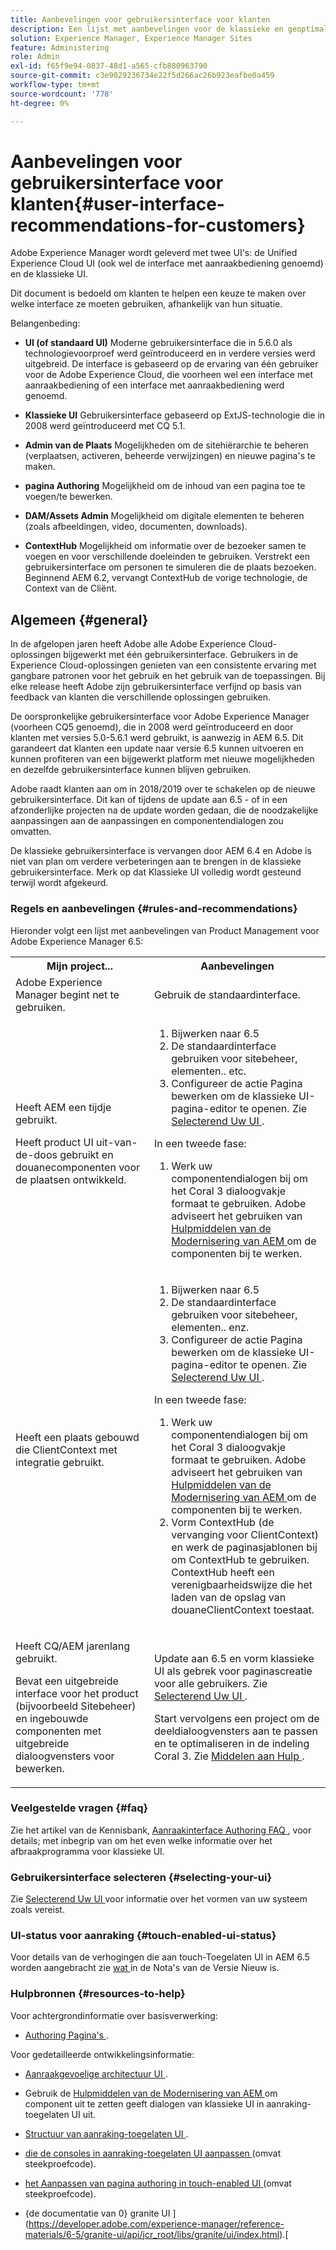 ```yaml
---
title: Aanbevelingen voor gebruikersinterface voor klanten
description: Een lijst met aanbevelingen voor de klassieke en geoptimaliseerde gebruikersinterfaces.
solution: Experience Manager, Experience Manager Sites
feature: Administering
role: Admin
exl-id: f65f9e94-0837-48d1-a565-cfb880963790
source-git-commit: c3e9029236734e22f5d266ac26b923eafbe0a459
workflow-type: tm+mt
source-wordcount: '778'
ht-degree: 0%

---
```


# Aanbevelingen voor gebruikersinterface voor klanten{#user-interface-recommendations-for-customers}

Adobe Experience Manager wordt geleverd met twee UI&#39;s: de Unified Experience Cloud UI (ook wel de interface met aanraakbediening genoemd) en de klassieke UI.

Dit document is bedoeld om klanten te helpen een keuze te maken over welke interface ze moeten gebruiken, afhankelijk van hun situatie.

Belangenbeding:

* **UI (of standaard UI)**
Moderne gebruikersinterface die in 5.6.0 als technologievoorproef werd geïntroduceerd en in verdere versies werd uitgebreid. De interface is gebaseerd op de ervaring van één gebruiker voor de Adobe Experience Cloud, die voorheen wel een interface met aanraakbediening of een interface met aanraakbediening werd genoemd.

* **Klassieke UI**
Gebruikersinterface gebaseerd op ExtJS-technologie die in 2008 werd geïntroduceerd met CQ 5.1.

* **Admin van de Plaats**
Mogelijkheden om de sitehiërarchie te beheren (verplaatsen, activeren, beheerde verwijzingen) en nieuwe pagina&#39;s te maken.

* **pagina Authoring**
Mogelijkheid om de inhoud van een pagina toe te voegen/te bewerken.

* **DAM/Assets Admin**
Mogelijkheid om digitale elementen te beheren (zoals afbeeldingen, video, documenten, downloads).

* **ContextHub**
Mogelijkheid om informatie over de bezoeker samen te voegen en voor verschillende doeleinden te gebruiken. Verstrekt een gebruikersinterface om personen te simuleren die de plaats bezoeken. Beginnend AEM 6.2, vervangt ContextHub de vorige technologie, de Context van de Cliënt.

## Algemeen {#general}

In de afgelopen jaren heeft Adobe alle Adobe Experience Cloud-oplossingen bijgewerkt met één gebruikersinterface. Gebruikers in de Experience Cloud-oplossingen genieten van een consistente ervaring met gangbare patronen voor het gebruik en het gebruik van de toepassingen. Bij elke release heeft Adobe zijn gebruikersinterface verfijnd op basis van feedback van klanten die verschillende oplossingen gebruiken.

De oorspronkelijke gebruikersinterface voor Adobe Experience Manager (voorheen CQ5 genoemd), die in 2008 werd geïntroduceerd en door klanten met versies 5.0-5.6.1 werd gebruikt, is aanwezig in AEM 6.5. Dit garandeert dat klanten een update naar versie 6.5 kunnen uitvoeren en kunnen profiteren van een bijgewerkt platform met nieuwe mogelijkheden en dezelfde gebruikersinterface kunnen blijven gebruiken.

Adobe raadt klanten aan om in 2018/2019 over te schakelen op de nieuwe gebruikersinterface. Dit kan of tijdens de update aan 6.5 - of in een afzonderlijke projecten na de update worden gedaan, die de noodzakelijke aanpassingen aan de aanpassingen en componentendialogen zou omvatten.

De klassieke gebruikersinterface is vervangen door AEM 6.4 en Adobe is niet van plan om verdere verbeteringen aan te brengen in de klassieke gebruikersinterface. Merk op dat Klassieke UI volledig wordt gesteund terwijl wordt afgekeurd.

### Regels en aanbevelingen {#rules-and-recommendations}

Hieronder volgt een lijst met aanbevelingen van Product Management voor Adobe Experience Manager 6.5:

<table>
 <tbody>
  <tr>
   <th>Mijn project...</th>
   <th>Aanbevelingen</th>
  </tr>
  <tr>
   <td>Adobe Experience Manager begint net te gebruiken.</td>
   <td>Gebruik de standaardinterface.</td>
  </tr>
  <tr>
   <td><p>Heeft AEM een tijdje gebruikt.</p> <p>Heeft product UI uit-van-de-doos gebruikt en douanecomponenten voor de plaatsen ontwikkeld.<br /> </p> </td>
   <td>
    <ol>
     <li>Bijwerken naar 6.5</li>
     <li>De standaardinterface gebruiken voor sitebeheer, elementen.. etc.<br /> </li>
     <li>Configureer de actie Pagina bewerken om de klassieke UI-pagina-editor te openen. Zie <a href="#selecting-your-ui"> Selecterend Uw UI </a>.</li>
    </ol> <p>In een tweede fase:</p>
    <ol>
     <li>Werk uw componentendialogen bij om het Coral 3 dialoogvakje formaat te gebruiken. Adobe adviseert het gebruiken van <a href="/help/sites-developing/modernization-tools.md"> Hulpmiddelen van de Modernisering van AEM </a> om de componenten bij te werken.</li>
    </ol> </td>
  </tr>
  <tr>
   <td>Heeft een plaats gebouwd die ClientContext met integratie gebruikt.<br /> </td>
   <td>
    <ol>
     <li>Bijwerken naar 6.5</li>
     <li>De standaardinterface gebruiken voor sitebeheer, elementen.. enz.</li>
     <li>Configureer de actie Pagina bewerken om de klassieke UI-pagina-editor te openen. Zie <a href="#selecting-your-ui"> Selecterend Uw UI </a>.</li>
    </ol> <p>In een tweede fase:</p>
    <ol>
     <li>Werk uw componentendialogen bij om het Coral 3 dialoogvakje formaat te gebruiken. Adobe adviseert het gebruiken van <a href="/help/sites-developing/modernization-tools.md"> Hulpmiddelen van de Modernisering van AEM </a> om de componenten bij te werken.</li>
     <li>Vorm ContextHub (de vervanging voor ClientContext) en werk de paginasjablonen bij om ContextHub te gebruiken. ContextHub heeft een verenigbaarheidswijze die het laden van de opslag van douaneClientContext toestaat.</li>
    </ol> </td>
  </tr>
  <tr>
   <td><p>Heeft CQ/AEM jarenlang gebruikt.</p> <p>Bevat een uitgebreide interface voor het product (bijvoorbeeld Sitebeheer) en ingebouwde componenten met uitgebreide dialoogvensters voor bewerken.</p> </td>
   <td><p>Update aan 6.5 en vorm klassieke UI als gebrek voor paginascreatie voor alle gebruikers. Zie <a href="#selecting-your-ui"> Selecterend Uw UI </a>.</p> <p>Start vervolgens een project om de deeldialoogvensters aan te passen en te optimaliseren in de indeling Coral 3. Zie <a href="#resources-to-help"> Middelen aan Hulp </a>.<br /> </p> </td>
  </tr>
 </tbody>
</table>

### Veelgestelde vragen {#faq}

Zie het artikel van de Kennisbank, [ Aanraakinterface Authoring FAQ ](https://helpx.adobe.com/experience-manager/kb/index/touchui_faq.html), voor details; met inbegrip van om het even welke informatie over het afbraakprogramma voor klassieke UI.

### Gebruikersinterface selecteren {#selecting-your-ui}

Zie [ Selecterend Uw UI ](/help/sites-authoring/select-ui.md) voor informatie over het vormen van uw systeem zoals vereist.

### UI-status voor aanraking {#touch-enabled-ui-status}

Voor details van de verhogingen die aan touch-Toegelaten UI in AEM 6.5 worden aangebracht zie [ wat ](/help/release-notes/release-notes.md#what-s-new) in de Nota&#39;s van de Versie Nieuw is.


### Hulpbronnen {#resources-to-help}

Voor achtergrondinformatie over basisverwerking:

* [ Authoring Pagina&#39;s ](/help/sites-authoring/page-authoring.md).

Voor gedetailleerde ontwikkelingsinformatie:

* [ Aanraakgevoelige architectuur UI ](/help/sites-developing/touch-ui-concepts.md).
* Gebruik de [ Hulpmiddelen van de Modernisering van AEM ](/help/sites-developing/modernization-tools.md) om component uit te zetten geeft dialogen van klassieke UI in aanraking-toegelaten UI uit.

* [ Structuur van aanraking-toegelaten UI ](/help/sites-developing/touch-ui-structure.md).

* [ die de consoles in aanraking-toegelaten UI aanpassen ](/help/sites-developing/customizing-consoles-touch.md) (omvat steekproefcode).

* [ het Aanpassen van pagina authoring in touch-enabled UI ](/help/sites-developing/customizing-page-authoring-touch.md) (omvat steekproefcode).

* {de documentatie van 0} granite UI ](https://developer.adobe.com/experience-manager/reference-materials/6-5/granite-ui/api/jcr_root/libs/granite/ui/index.html).[
